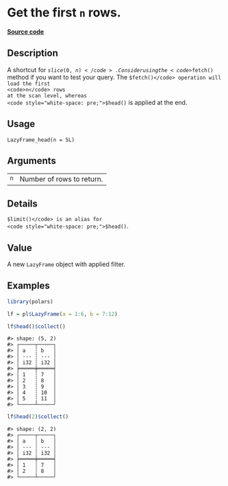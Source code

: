 

# Get the first <code>n</code> rows.

[**Source code**](https://github.com/pola-rs/r-polars/tree/8dac37e8bf89bcd080a13d0ed20dd1dc2bee615f/R/lazyframe__lazy.R#L914)

## Description

A shortcut for <code>$slice(0, n)</code>. Consider using the
<code>$fetch()</code> method if you want to test your query. The
<code>$fetch()</code> operation will load the first <code>n</code> rows
at the scan level, whereas
<code style="white-space: pre;">$head()</code> is applied at the end.

## Usage

<pre><code class='language-R'>LazyFrame_head(n = 5L)
</code></pre>

## Arguments

<table>
<tr>
<td style="white-space: nowrap; font-family: monospace; vertical-align: top">
<code id="n">n</code>
</td>
<td>
Number of rows to return.
</td>
</tr>
</table>

## Details

<code style="white-space: pre;">$limit()</code> is an alias for
<code style="white-space: pre;">$head()</code>.

## Value

A new <code>LazyFrame</code> object with applied filter.

## Examples

``` r
library(polars)

lf = pl$LazyFrame(a = 1:6, b = 7:12)

lf$head()$collect()
```

    #> shape: (5, 2)
    #> ┌─────┬─────┐
    #> │ a   ┆ b   │
    #> │ --- ┆ --- │
    #> │ i32 ┆ i32 │
    #> ╞═════╪═════╡
    #> │ 1   ┆ 7   │
    #> │ 2   ┆ 8   │
    #> │ 3   ┆ 9   │
    #> │ 4   ┆ 10  │
    #> │ 5   ┆ 11  │
    #> └─────┴─────┘

``` r
lf$head(2)$collect()
```

    #> shape: (2, 2)
    #> ┌─────┬─────┐
    #> │ a   ┆ b   │
    #> │ --- ┆ --- │
    #> │ i32 ┆ i32 │
    #> ╞═════╪═════╡
    #> │ 1   ┆ 7   │
    #> │ 2   ┆ 8   │
    #> └─────┴─────┘
